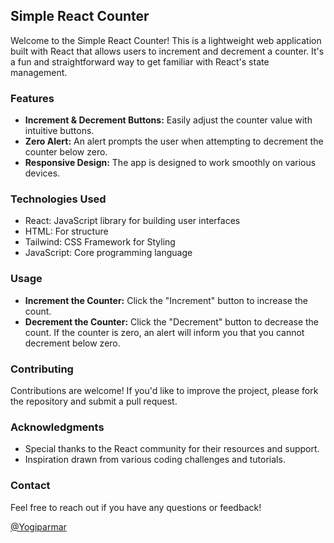 ## Simple React Counter

Welcome to the Simple React Counter! This is a lightweight web application built with React that allows users to increment and decrement a counter. It's a fun and straightforward way to get familiar with React's state management.

### Features

* **Increment & Decrement Buttons:** Easily adjust the counter value with intuitive buttons.
* **Zero Alert:** An alert prompts the user when attempting to decrement the counter below zero.
* **Responsive Design:** The app is designed to work smoothly on various devices.

### Technologies Used

* React: JavaScript library for building user interfaces
* HTML: For structure
* Tailwind: CSS Framework for Styling
* JavaScript: Core programming language

### Usage

* **Increment the Counter:** Click the "Increment" button to increase the count.
* **Decrement the Counter:** Click the "Decrement" button to decrease the count. If the counter is zero, an alert will inform you that you cannot decrement below zero.

### Contributing

Contributions are welcome! If you'd like to improve the project, please fork the repository and submit a pull request.

### Acknowledgments

* Special thanks to the React community for their resources and support.
* Inspiration drawn from various coding challenges and tutorials.

### Contact

Feel free to reach out if you have any questions or feedback!

[@Yogiparmar](https://github.com/Yogiparmar)
